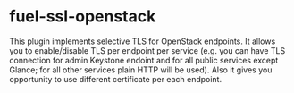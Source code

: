 fuel-ssl-openstack
==================

This plugin implements selective TLS for OpenStack endpoints. It allows you to
enable/disable TLS per endpoint per service (e.g. you can have TLS connection
for admin Keystone endoint and for all public services except Glance; for all
other services plain HTTP will be used). Also it gives you opportunity to use
different certificate per each endpoint.
